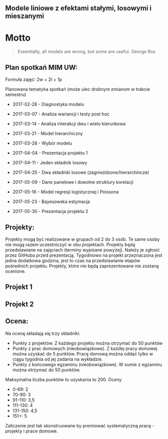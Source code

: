 Modele liniowe z efektami stałymi, losowymi i mieszanymi
--------------------------------------------------------

# Motto

> Essentially, all models are wrong, but some are useful.
> George Box


Plan spotka&#324; MIM UW:
-------------------------

Formuła zajęć: 2w + 2l + 1p

Planowana tematyka spotkań (może ulec drobnym zmianom w trakcie semestru)

* 2017-02-28 - Diagnostyka modelu
* 2017-03-07 - Analiza wariancji i testy post hoc
* 2017-03-14 - Analiza interakcji dwu i wielo kierunkowa

* 2017-03-21 - Model hierarchiczny
* 2017-03-28 - Wybór modelu
* 2017-04-04 - Prezentacja projektu 1

* 2017-04-11 - Jeden składnik losowy
* 2017-04-25 - Dwa składniki losowe (zagnieżdzone/hierarchincze)
* 2017-05-09 - Dane panelowe i dowolne struktury korelacji

* 2017-05-16 - Model regresji logistycznej i Poissona
* 2017-05-23 - Bayesowska estymacja 
* 2017-05-30 - Prezentacja projektu 2

Projekty:
---------

Projekty mogą być realizowane w grupach od 2 do 3 osób. Te same osoby nie mogą razem uczestniczyć w obu projektach.
Projekty będą przedstawiane na zajęciach (terminy wypisane powyżej). Należy je zgłosić przez GitHuba przed prezentacją.
Tygodniowo na projekt przeznaczona jest jedna dodatkowa godzina, jest to czas na przedstawianie etapów pośrednich projektu.
Projekty, które nie będą zaprezentowane nie zostaną ocenione.

## Projekt 1 


## Projekt 2


Ocena:
------

Na ocenę składają się trzy składniki:

* Punkty z projektów. Z każdego projektu można otrzymać do 50 punktów
* Punkty z prac domowych (nieobowiązkowe). Z każdej pracy domowej można uzyskać do 5 punktów. Pracę domową można oddać tylko w ciągu tygodnia od jej zadania na wykładzie.
* Punkty z końcowego egzaminu (nieobowiązkowe). W sumie z egzaminu można otrzymać do 50 punktów.

Maksymalna liczba punktów to uzyskania to 200. Oceny

* 0-69: 2
* 70-90: 3
* 91-110: 3,5
* 111-130: 4
* 131-150: 4,5
* 151+: 5

Zaliczenie jest tak skonstruowane by premiować systematyczną pracę - projekty i prace domowe.

